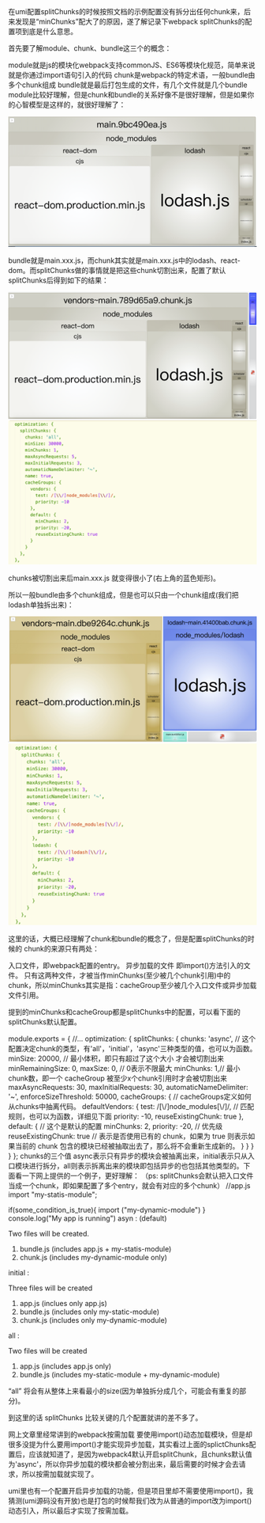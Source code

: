 在umi配置splitChunks的时候按照文档的示例配置没有拆分出任何chunk来，后来发现是“minChunks”配大了的原因，遂了解记录下webpack splitChunks的配置项到底是什么意思。

首先要了解module、chunk、bundle这三个的概念：

module就是js的模块化webpack支持commonJS、ES6等模块化规范，简单来说就是你通过import语句引入的代码
chunk是webpack的特定术语，一般bundle由多个chunk组成
bundle就是最后打包生成的文件，有几个文件就是几个bundle
module比较好理解，但是chunk和bundle的关系好像不是很好理解，但是如果你的心智模型是这样的，就很好理解了：

![alt text](image.png)

bundle就是main.xxx.js，而chunk其实就是main.xxx.js中的lodash、react-dom。而splitChunks做的事情就是把这些chunk切割出来，配置了默认splitChunks后得到如下的结果：

![alt text](image-1.png)
![alt text](image-2.png)

chunks被切割出来后main.xxx.js 就变得很小了(右上角的蓝色矩形)。

所以一般bundle由多个chunk组成，但是也可以只由一个chunk组成(我们把lodash单独拆出来)：

![alt text](image-3.png)
![alt text](image-4.png)

这里的话，大概已经理解了chunk和bundle的概念了，但是配置splitChunks的时候的 chunk的来源只有两处：

入口文件，即webpack配置的entry。
异步加载的文件 即import()方法引入的文件。
只有这两种文件，才被当作minChunks(至少被几个chunk引用)中的chunk，所以minChunks其实是指：cacheGroup至少被几个入口文件或异步加载文件引用。

提到的minChunks和cacheGroup都是splitChunks中的配置，可以看下面的splitChunks默认配置。


module.exports = {
  //...
  optimization: {
    splitChunks: {
      chunks: 'async', // 这个配置决定chunk的类型，有'all'，'initial'，'async'三种类型的值，也可以为函数。
      minSize: 20000, // 最小体积，即只有超过了这个大小 才会被切割出来
      minRemainingSize: 0,
      maxSize: 0, // 0表示不限最大
      minChunks: 1,// 最小chunk数，即一个 cacheGroup 被至少x个chunk引用时才会被切割出来
      maxAsyncRequests: 30,
      maxInitialRequests: 30,
      automaticNameDelimiter: '~',
      enforceSizeThreshold: 50000,
      cacheGroups: { // cacheGroups定义如何从chunks中抽离代码。
        defaultVendors: {
          test: /[\\/]node_modules[\\/]/, // 匹配规则，也可以为函数，详细见下面
          priority: -10,
          reuseExistingChunk: true
        },
        default: { // 这个是默认的配置
          minChunks: 2,
          priority: -20, // 优先级
          reuseExistingChunk: true // 表示是否使用已有的 chunk，如果为 true 则表示如果当前的 chunk 包含的模块已经被抽取出去了，那么将不会重新生成新的。
        }
      }
    }
  }
};
chunks的三个值 async表示只有异步的模块会被抽离出来，initial表示只从入口模块进行拆分，all则表示拆离出来的模块即包括异步的也包括其他类型的。下面看一下网上提供的一个例子，更好理解：
（ps: splitChunks会默认把入口文件当成一个chunk，即如果配置了多个entry，就会有对应的多个chunk）
//app.js
import "my-statis-module";

if(some_condition_is_true){
  import ("my-dynamic-module")
}
console.log("My app is running")
asyn : (default)

Two files will be created.
1. bundle.js (includes app.js + my-statis-module)
2. chunk.js (includes my-dynamic-module only)

initial :

Three files will be created
1. app.js (inclues only app.js)
2. bundle.js (includes only my-static-module)
3. chunk.js (includes only my-dynamic-module)

all :

Two files will be created
1. app.js (includes app.js only)
2. bundle.js (includes my-static-module + my-dynamic-module)

 “all” 将会有从整体上来看最小的size(因为单独拆分成几个，可能会有重复的部分)。

到这里的话 splitChunks 比较关键的几个配置就讲的差不多了。

网上文章里经常讲到的webpack按需加载 要使用import()动态加载模块，但是却很多没提为什么要用import()才能实现异步加载，其实看过上面的splictChunks配置后，应该就知道了，是因为webpack4默认开启splitChunk，且chunks默认值为'async'，所以你异步加载的模块都会被分割出来，最后需要的时候才会去请求，所以按需加载就实现了。

umi里也有一个配置开启异步加载的功能，但是项目里却不需要使用import()，我猜测(umi源码没有开放)也是打包的时候帮我们改为从普通的import改为import()动态引入，所以最后才实现了按需加载。